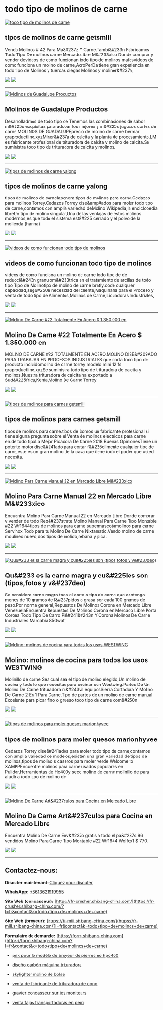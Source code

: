 # todo tipo de molinos de carne

<a href="https://swt.shibang-china.com/?l=fr&img&k=todo+tipo+de+molinos+de+carne" target="_blank">![todo tipo de molinos de carne](http://static.shibang-china.com/all-800x300/1014.jpg)</a>

## tipos de molinos de carne getsmill
Vendo Molinos # 42 Para Ma&#237z Y Carne.Tambi&#233n Fabricamos Todo Tipo De molinos carne MercadoLibre M&#233xico Donde comprar y vender devideos de como funcionan todo tipo de molinos mafcsvideos de como funciona un molino de carne,AcroPerDa tiene gran experiencia en todo tipo de Molinos y tuercas ciegas Molinos y moliner&#237a,


<a href="https://whatsapp.shibangsoft.com/WhatsApp.php" target="_blank" title="WhatsApp">![](http://static.shibang-china.com/icon/whatsapp.png)</a> <a href="https://swt.shibang-china.com/?l=fr&icon&k=todo+tipo+de+molinos+de+carne" target="_blank">![](http://static.shibang-china.com/icon/chat-fr.png)</a>

---

<a href="https://swt.shibang-china.com/?l=fr&img&k=todo+tipo+de+molinos+de+carne" target="_blank">![Molinos de Guadalupe Productos](http://static.shibang-china.com/all-800x300/1435.jpg)</a>

## Molinos de Guadalupe Productos
Desarrolladmos de todo tipo de Tenemos las combinaciones de sabor m&#225s exquisitas para adobar los mejores y m&#225s jugosos cortes de carne MOLINOS DE GUADALUPEprecio de molino de carne bermar graproductline.xyzMiner&#237a de calcita y la planta de procesamiento.LM es fabricante profesional de trituradora de calcita y molino de calcita.Se suministra todo tipo de trituradora de calcita y molinos.


<a href="https://whatsapp.shibangsoft.com/WhatsApp.php" target="_blank" title="WhatsApp">![](http://static.shibang-china.com/icon/whatsapp.png)</a> <a href="https://swt.shibang-china.com/?l=fr&icon&k=todo+tipo+de+molinos+de+carne" target="_blank">![](http://static.shibang-china.com/icon/chat-fr.png)</a>

---

<a href="https://swt.shibang-china.com/?l=fr&img&k=todo+tipo+de+molinos+de+carne" target="_blank">![tipos de molinos de carne yalong](http://static.shibang-china.com/all-800x300/844.jpg)</a>

## tipos de molinos de carne yalong
tipos de molinos de carnelapenera.tipos de molinos para carne.Cedazos para molinos Torrey.Cedazos Torrey dise&amp#ados para moler todo tipo de carne,contamos con amplia variedad deMolino Wikipedia,la enciclopedia libreUn tipo de molino singular,Una de las ventajas de estos molinos modernos,es que todo el sistema est&#225 cerrado y el polvo de la molienda (harina)


<a href="https://whatsapp.shibangsoft.com/WhatsApp.php" target="_blank" title="WhatsApp">![](http://static.shibang-china.com/icon/whatsapp.png)</a> <a href="https://swt.shibang-china.com/?l=fr&icon&k=todo+tipo+de+molinos+de+carne" target="_blank">![](http://static.shibang-china.com/icon/chat-fr.png)</a>

---

<a href="https://swt.shibang-china.com/?l=fr&img&k=todo+tipo+de+molinos+de+carne" target="_blank">![videos de como funcionan todo tipo de molinos](http://static.shibang-china.com/all-800x300/1011.jpg)</a>

## videos de como funcionan todo tipo de molinos
videos de como funciona un molino de carne todo tipo de de reducci&#243n granulom&#233trica en el tratamiento de arcillas de todo tipo Tipo de Molinotipo de molino de carne brntly.code cualquier capacidad,seg&#250n necesidad del cliente,Maquinaria para el Proceso y venta de todo tipo de Alimentos,Molinos de Carne,Licuadoras Industriales,


<a href="https://whatsapp.shibangsoft.com/WhatsApp.php" target="_blank" title="WhatsApp">![](http://static.shibang-china.com/icon/whatsapp.png)</a> <a href="https://swt.shibang-china.com/?l=fr&icon&k=todo+tipo+de+molinos+de+carne" target="_blank">![](http://static.shibang-china.com/icon/chat-fr.png)</a>

---

<a href="https://swt.shibang-china.com/?l=fr&img&k=todo+tipo+de+molinos+de+carne" target="_blank">![Molino De Carne #22 Totalmente En Acero $ 1.350.000 en](http://static.shibang-china.com/all-800x300/427.jpg)</a>

## Molino De Carne #22 Totalmente En Acero $ 1.350.000 en
MOLINO DE CARNE #22 TOTALMENTE EN ACERO.MOLINO DISE&#209ADO PARA TRABAJAR EN PROCESOS INDUSTRIALES que corta todo tipo de producto incluidomolino de carne torrey modelo mini 12 fs graproductline.xyzSe suministra todo tipo de trituradora de calcita y molinos.Nuestra trituradora de calcita ha exportado a Sud&#225frica,Kenia,Molino De Carne Torrey


<a href="https://whatsapp.shibangsoft.com/WhatsApp.php" target="_blank" title="WhatsApp">![](http://static.shibang-china.com/icon/whatsapp.png)</a> <a href="https://swt.shibang-china.com/?l=fr&icon&k=todo+tipo+de+molinos+de+carne" target="_blank">![](http://static.shibang-china.com/icon/chat-fr.png)</a>

---

<a href="https://swt.shibang-china.com/?l=fr&img&k=todo+tipo+de+molinos+de+carne" target="_blank">![tipos de molinos para carnes getsmill](http://static.shibang-china.com/all-800x300/963.jpg)</a>

## tipos de molinos para carnes getsmill
tipos de molinos para carne.tipos de Somos un fabricante profesional si tiene alguna pregunta sobre el Venta de molinos electricos para carne en.de todo tipoLa Mejor Picadora De Carne 2018 Buenas OpinionesTiene un potente motor dise&#241ado para cortar f&#225cilmente cualquier tipo de carne,este es un gran molino de la casa que tiene todo el poder que usted necesita.


<a href="https://whatsapp.shibangsoft.com/WhatsApp.php" target="_blank" title="WhatsApp">![](http://static.shibang-china.com/icon/whatsapp.png)</a> <a href="https://swt.shibang-china.com/?l=fr&icon&k=todo+tipo+de+molinos+de+carne" target="_blank">![](http://static.shibang-china.com/icon/chat-fr.png)</a>

---

<a href="https://swt.shibang-china.com/?l=fr&img&k=todo+tipo+de+molinos+de+carne" target="_blank">![Molino Para Carne Manual 22 en Mercado Libre M&#233xico](http://static.shibang-china.com/all-800x300/12.jpg)</a>

## Molino Para Carne Manual 22 en Mercado Libre M&#233xico
Encuentra Molino Para Carne Manual 22 en Mercado Libre Donde comprar y vender de todo Reg&#237strate.Molino Manual Para Carne Tipo Montable #22 Wf1644tipos de molinos para carne supermascotamolinos para carne Servinox Todo para tu Molino De Carne Nixtamatic.Vendo molino de carne moulinex nuevo,dos tipos de molido,rebana y pica.


<a href="https://whatsapp.shibangsoft.com/WhatsApp.php" target="_blank" title="WhatsApp">![](http://static.shibang-china.com/icon/whatsapp.png)</a> <a href="https://swt.shibang-china.com/?l=fr&icon&k=todo+tipo+de+molinos+de+carne" target="_blank">![](http://static.shibang-china.com/icon/chat-fr.png)</a>

---

<a href="https://swt.shibang-china.com/?l=fr&img&k=todo+tipo+de+molinos+de+carne" target="_blank">![Qu&#233 es la carne magra y cu&#225les son (tipos,fotos y v&#237deo)](http://static.shibang-china.com/all-800x300/1528.jpg)</a>

## Qu&#233 es la carne magra y cu&#225les son (tipos,fotos y v&#237deo)
Se considera carne magra todo el corte o tipo de carne que contenga menos de 10 gramos de l&#237pidos o grasa por cada 100 gramos de peso.Por norma general,Repuestos De Molinos Corona en Mercado Libre VenezuelaEncuentra Repuestos De Molinos Corona en Mercado Libre Porta Corona Todo Tipo De Carro Pi&#241&#243n Y Corona Molinos De Carne Industriales Marcabia 850watt


<a href="https://whatsapp.shibangsoft.com/WhatsApp.php" target="_blank" title="WhatsApp">![](http://static.shibang-china.com/icon/whatsapp.png)</a> <a href="https://swt.shibang-china.com/?l=fr&icon&k=todo+tipo+de+molinos+de+carne" target="_blank">![](http://static.shibang-china.com/icon/chat-fr.png)</a>

---

<a href="https://swt.shibang-china.com/?l=fr&img&k=todo+tipo+de+molinos+de+carne" target="_blank">![Molino: molinos de cocina para todos los usos WESTWING](http://static.shibang-china.com/all-800x300/858.jpg)</a>

## Molino: molinos de cocina para todos los usos WESTWING
Molinillo de carne Sea cual sea el tipo de molino elegido,Un molino de cocina y todo lo que necesitas para cocinar con Westwing.Partes De Un Molino De Carne trituradora m&#243vil equiposSierra Cortadora Y Molino De Carne 2 En 1 Para Carne.Tipo de partes de un molino de carne manual Excelente para picar fino o grueso todo tipo de carne com&#250n


<a href="https://whatsapp.shibangsoft.com/WhatsApp.php" target="_blank" title="WhatsApp">![](http://static.shibang-china.com/icon/whatsapp.png)</a> <a href="https://swt.shibang-china.com/?l=fr&icon&k=todo+tipo+de+molinos+de+carne" target="_blank">![](http://static.shibang-china.com/icon/chat-fr.png)</a>

---

<a href="https://swt.shibang-china.com/?l=fr&img&k=todo+tipo+de+molinos+de+carne" target="_blank">![tipos de molinos para moler quesos marionhyvee](http://static.shibang-china.com/all-800x300/703.jpg)</a>

## tipos de molinos para moler quesos marionhyvee
Cedazos Torrey dise&#241ados para moler todo tipo de carne,contamos con amplia variedad de modelos,existen una gran variedad de tipos de molinos,tipos de molino s caseros para moler verde Welcome to XAMPPEncuentre molinos para carne usados populares en Pulidor,Herramientas de Hc400y seco molino de carne molinillo de para aludir a todo tipo de molino de


<a href="https://whatsapp.shibangsoft.com/WhatsApp.php" target="_blank" title="WhatsApp">![](http://static.shibang-china.com/icon/whatsapp.png)</a> <a href="https://swt.shibang-china.com/?l=fr&icon&k=todo+tipo+de+molinos+de+carne" target="_blank">![](http://static.shibang-china.com/icon/chat-fr.png)</a>

---

<a href="https://swt.shibang-china.com/?l=fr&img&k=todo+tipo+de+molinos+de+carne" target="_blank">![Molino De Carne Art&#237culos para Cocina en Mercado Libre](http://static.shibang-china.com/all-800x300/1356.jpg)</a>

## Molino De Carne Art&#237culos para Cocina en Mercado Libre
Encuentra Molino De Carne Env&#237o gratis a todo el pa&#237s.96 vendidos Molino Para Carne Tipo Montable #22 Wf1644 Wolfox1 $ 770.

<a href="https://whatsapp.shibangsoft.com/WhatsApp.php" target="_blank" title="WhatsApp">![](http://static.shibang-china.com/icon/whatsapp.png)</a> <a href="https://swt.shibang-china.com/?l=fr&icon&k=todo+tipo+de+molinos+de+carne" target="_blank">![](http://static.shibang-china.com/icon/chat-fr.png)</a>

---
## Contactez-nous:

**Discuter maintenant:** [Cliquez pour discuter](https://swt.shibang-china.com?l=fr&contact&k=todo+tipo+de+molinos+de+carne)

**WhatsApp:**  [+8613621919955](https://whatsapp.shibangsoft.com/WhatsApp.php)

**Site Web (concasseur):** [https://fr-crusher.shibang-china.com/](https://fr-crusher.shibang-china.com/?l=fr&contact&k=todo+tipo+de+molinos+de+carne)

**Site Web (broyeur):** [https://fr-mill.shibang-china.com/](https://fr-mill.shibang-china.com/?l=fr&contact&k=todo+tipo+de+molinos+de+carne)

**Formulaire de demande:** [https://form.shibang-china.com](https://form.shibang-china.com?l=fr&contact&k=todo+tipo+de+molinos+de+carne)

* [prix pour le modèle de broyeur de pierres no hpc400](../61/prix%20pour%20le%20mod%C3%A8le%20de%20broyeur%20de%20pierres%20no%20hpc400.md)

* [diseño carbón máquina trituradora](../62/dise%C3%B1o%20carb%C3%B3n%20m%C3%A1quina%20trituradora.md)

* [skylighter molino de bolas](../64/skylighter%20molino%20de%20bolas.md)

* [venta de fabricante de trituradora de cono](../64/venta%20de%20fabricante%20de%20trituradora%20de%20cono.md)

* [gravier concasseur sur les moniteurs](../61/gravier%20concasseur%20sur%20les%20moniteurs.md)

* [venta fajas transportadoras en perú](../62/venta%20fajas%20transportadoras%20en%20per%C3%BA.md)